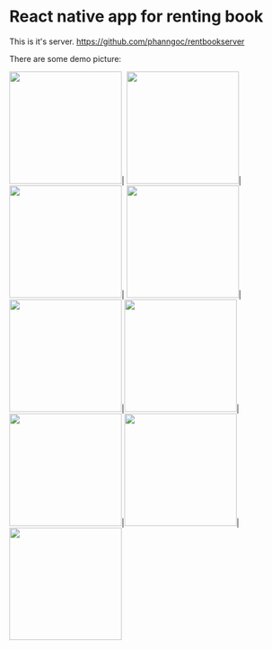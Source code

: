 # React native app for renting book
This is it's server.
https://github.com/phanngoc/rentbookserver

There are some demo picture:

<img src="https://cloud.githubusercontent.com/assets/3756788/25035219/6cddefbe-2116-11e7-8b13-87745ed00610.png" width="200" />| 
<img src="https://cloud.githubusercontent.com/assets/3756788/25035220/6d09583e-2116-11e7-9579-83490db62753.png" width="200" />|
<img src="https://cloud.githubusercontent.com/assets/3756788/25035221/6d2abcae-2116-11e7-9107-52f181e5127a.png" width="200" />|
<img src="https://cloud.githubusercontent.com/assets/3756788/25035222/6d2e7614-2116-11e7-96f6-9418e09721e2.png" width="200" />|
<img src="https://cloud.githubusercontent.com/assets/3756788/25035222/6d2e7614-2116-11e7-96f6-9418e09721e2.png" width="200" />|<img src="https://cloud.githubusercontent.com/assets/3756788/25035225/6d318336-2116-11e7-9181-955bc76cb6b4.png" width="200" />|
<img src="https://cloud.githubusercontent.com/assets/3756788/25035223/6d3112ca-2116-11e7-86d4-3e8024349af8.png" width="200" />|<img src="https://cloud.githubusercontent.com/assets/3756788/25035224/6d31334a-2116-11e7-9851-52d917114235.png" width="200" />|
<img src="https://cloud.githubusercontent.com/assets/3756788/25035226/6d3d77ea-2116-11e7-91e6-fd676ac40777.png" width="200" />







